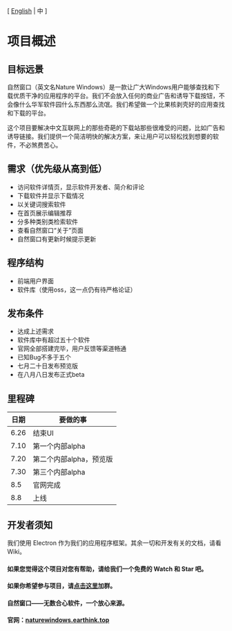 [ <a href="https://github.com/NatureWindows/NatureWindows/blob/main/README_en-us.md">English</a> | 中 ]

# 项目概述

## 目标远景

自然窗口（英文名Nature Windows）是一款让广大Windows用户能够查找和下载优质干净的应用程序的平台。我们不会放入任何的商业广告和诱导下载按钮，不会像什么华军软件园什么东西那么流氓。我们希望做一个比果核剥壳好的应用查找和下载的平台。

这个项目要解决中文互联网上的那些奇葩的下载站那些很难受的问题，比如广告和诱导链接。我们提供一个简洁明快的解决方案，来让用户可以轻松找到想要的软件，不必煞费苦心。

## 需求（优先级从高到低）

- 访问软件详情页，显示软件开发者、简介和评论
- 下载软件并显示下载情况
- 以关键词搜索软件
- 在首页展示编辑推荐
- 分多种类别类检索软件
- 查看自然窗口“关于”页面
- 自然窗口有更新时候提示更新

## 程序结构

- 前端用户界面
- 软件库（使用oss，这一点仍有待严格论证）

## 发布条件

- 达成上述需求
- 软件库中有超过五十个软件
- 官网全部搭建完毕，用户反馈等渠道畅通
- 已知Bug不多于五个
- 七月二十日发布预览版
- 在八月八日发布正式beta

## 里程碑

| 日期 | 要做的事 |
|  ----  | ----  |
| 6.26 | 结束UI |
| 7.10 | 第一个内部alpha |
| 7.20 | 第二个内部alpha，预览版 |
| 7.30 | 第三个内部alpha |
| 8.5 | 官网完成 |
| 8.8 | 上线 |

## 开发者须知

我们使用 Electron 作为我们的应用程序框架。其余一切和开发有关的文档，请看Wiki。

#### 如果您觉得这个项目对您有帮助，请给我们一个免费的 Watch 和 Star 吧。

#### 如果你希望参与项目，请[点击这里](https://jq.qq.com/?_wv=1027&k=Yh8sIZIP "加入自然窗口项目组")加群。

#### 自然窗口——无数合心软件，一个放心来源。

#### 官网：[naturewindows.earthink.top](https://naturewindows.earthink.top)